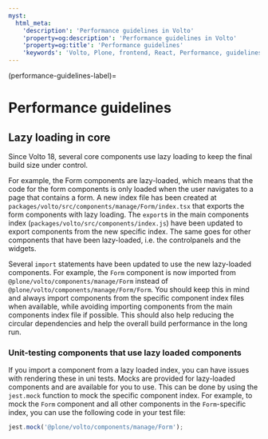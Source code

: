```yaml
---
myst:
  html_meta:
    'description': 'Performance guidelines in Volto'
    'property=og:description': 'Performance guidelines in Volto'
    'property=og:title': 'Performance guidelines'
    'keywords': 'Volto, Plone, frontend, React, Performance, guidelines'
---
```


(performance-guidelines-label)=

# Performance guidelines

## Lazy loading in core

Since Volto 18, several core components use lazy loading to keep the final build size under control.

For example, the Form components are lazy-loaded, which means that the code for the form components is only loaded when the user navigates to a page that contains a form. A new index file has been created at `packages/volto/src/components/manage/Form/index.tsx` that exports the form components with lazy loading. The `export`s in the main components index (`packages/volto/src/components/index.js`) have been updated to export components from the new specific index. The same goes for other components that have been lazy-loaded, i.e. the controlpanels and the widgets.

Several `import` statements have been updated to use the new lazy-loaded components. For example, the `Form` component is now imported from `@plone/volto/components/manage/Form` instead of `@plone/volto/components/manage/Form/Form`. You should keep this in mind and always import components from the specific component index files when available, while avoiding importing components from the main components index file if possible. This should also help reducing the circular dependencies and help the overall build performance in the long run.

### Unit-testing components that use lazy loaded components

If you import a component from a lazy loaded index, you can have issues with rendering these in uni tests. Mocks are provided for lazy-loaded components and are available for you to use. This can be done by using the `jest.mock` function to mock the specific component index. For example, to mock the `Form` component and all other components in the `Form`-specific index, you can use the following code in your test file:

```javascript
jest.mock('@plone/volto/components/manage/Form');
```
